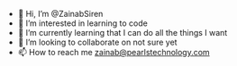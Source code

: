 - 👋 Hi, I’m @ZainabSiren
- 👀 I’m interested in learning to code
- 🌱 I’m currently learning that I can do all the things I want
- 💞️ I’m looking to collaborate on not sure yet
- 📫 How to reach me zainab@pearlstechnology.com

<!---
ZainabSiren/ZainabSiren is a ✨ special ✨ repository because its `README.md` (this file) appears on your GitHub profile.
You can click the Preview link to take a look at your changes.
--->
